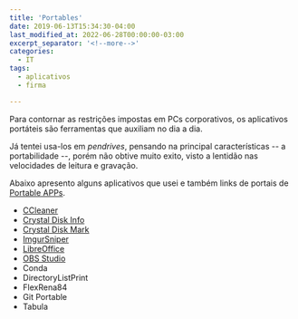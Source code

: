 ```yaml
---
title: 'Portables'
date: 2019-06-13T15:34:30-04:00
last_modified_at: 2022-06-28T00:00:00-03:00
excerpt_separator: '<!--more-->'
categories:
  - IT
tags:
  - aplicativos
  - firma

---
```


Para contornar as restrições impostas em PCs corporativos, os aplicativos portáteis são ferramentas que auxiliam no dia a dia.

Já tentei usa-los em _pendrives_, pensando na principal características -- a portabilidade --, porém não obtive muito exito, visto a lentidão nas velocidades de leitura e gravação.

<!--more-->

Abaixo apresento alguns aplicativos que usei e também links de portais de [Portable APPs](https://portableapps.com/).

- [CCleaner](https://portableapps.com/apps/utilities/ccportable)
- [Crystal Disk Info](https://portableapps.com/apps/utilities/crystaldiskinfo_portable)
- [Crystal Disk Mark](https://portableapps.com/apps/utilities/crystaldiskmark_portable)
- [ImgurSniper](https://mrousavy.com/ImgurSniper)
- [LibreOffice](https://www.libreoffice.org/download/portable-versions/)
- [OBS Studio](https://portableapps.com/apps/music_video/obs-studio-portable)
- Conda
- DirectoryListPrint
- FlexRena84
- Git Portable
- Tabula
